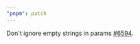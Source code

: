 ```yaml
---
"pnpm": patch
---
```


Don't ignore empty strings in params [#6594](https://github.com/pnpm/pnpm/issues/6594).
